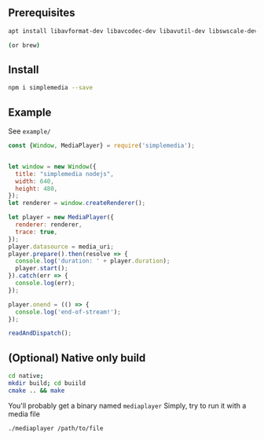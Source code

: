 ## Prerequisites
```bash
apt install libavformat-dev libavcodec-dev libavutil-dev libswscale-dev libsdl2-dev

(or brew)
```

## Install
```bash
npm i simplemedia --save
```

## Example
See `example/`

```js
const {Window, MediaPlayer} = require('simplemedia');


let window = new Window({
  title: "simplemedia nodejs",
  width: 640,
  height: 480,
});
let renderer = window.createRenderer();

let player = new MediaPlayer({
  renderer: renderer,
  trace: true,
});
player.datasource = media_uri;
player.prepare().then(resolve => {
  console.log('duration: ' + player.duration);
  player.start();
}).catch(err => {
  console.log(err);
});

player.onend = (() => {
  console.log('end-of-stream!');
});

readAndDispatch();
```


## (Optional) Native only build
```bash
cd native;
mkdir build; cd buiild
cmake .. && make
```
You'll probably get a binary named `mediaplayer`
Simply, try to run it with a media file
```bash
./mediaplayer /path/to/file
```